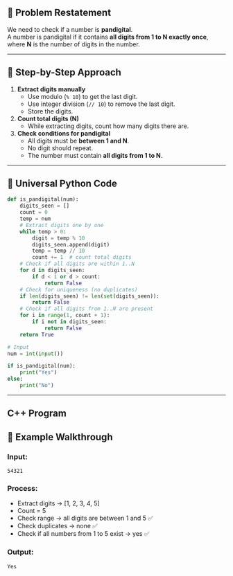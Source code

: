 ## 🔹 Problem Restatement

We need to check if a number is **pandigital**.  
A number is pandigital if it contains **all digits from 1 to N exactly once**, where **N** is the number of digits in the number.

---

## 🔹 Step-by-Step Approach

1. **Extract digits manually**
    - Use modulo (`% 10`) to get the last digit.
    - Use integer division (`// 10`) to remove the last digit.
    - Store the digits.
2. **Count total digits (N)**
    - While extracting digits, count how many digits there are.
3. **Check conditions for pandigital**
    - All digits must be **between 1 and N**.
    - No digit should repeat.
    - The number must contain **all digits from 1 to N**.

---

## 🔹 Universal Python Code

```python
def is_pandigital(num):
    digits_seen = []
    count = 0
    temp = num
    # Extract digits one by one
    while temp > 0:
        digit = temp % 10
        digits_seen.append(digit)
        temp = temp // 10
        count += 1  # count total digits
    # Check if all digits are within 1..N
    for d in digits_seen:
        if d < 1 or d > count:
            return False
    # Check for uniqueness (no duplicates)
    if len(digits_seen) != len(set(digits_seen)):
        return False
    # Check if all digits from 1..N are present
    for i in range(1, count + 1):
        if i not in digits_seen:
            return False
    return True

# Input
num = int(input())

if is_pandigital(num):
    print("Yes")
else:
    print("No")

```

---

## C++ Program
## 🔹 Example Walkthrough

### Input:

```
54321
```
### Process:

- Extract digits → [1, 2, 3, 4, 5]
- Count = 5
- Check range → all digits are between 1 and 5 ✅
- Check duplicates → none ✅
- Check if all numbers from 1 to 5 exist → yes ✅

### Output:

```
Yes
```